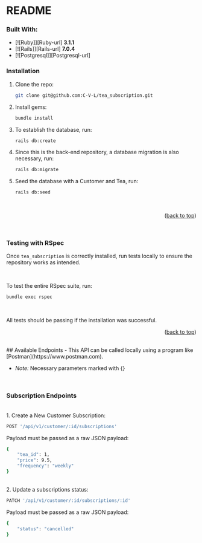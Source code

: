 # README

### Built With:

* [![Ruby]][Ruby-url] **3.1.1**
* [![Rails]][Rails-url] **7.0.4**
* [![Postgresql]][Postgresql-url]

### Installation

1. Clone the repo:
   ```bash
   git clone git@github.com:C-V-L/tea_subscription.git
   ```

2. Install gems:
   ```bash
   bundle install
   ```

3. To establish the database, run:
   ```bash
   rails db:create
   ```

4. Since this is the back-end repository, a database migration is also necessary, run:
   ```bash
   rails db:migrate
   ```
5. Seed the database with a Customer and Tea, run:
   ```bash
   rails db:seed
   ```
<br>

<p align="right">(<a href="#readme-top">back to top</a>)</p>

<br>

### Testing with RSpec

Once `tea_subscription` is correctly installed, run tests locally to ensure the repository works as intended.

<br>

  To test the entire RSpec suite, run:
   ```bash
   bundle exec rspec
   ```

<br>

All tests should be passing if the installation was successful. 

<p align="right">(<a href="#readme-top">back to top</a>)</p>

<br>
## Available Endpoints
- This API can be called locally using a program like [Postman](https://www.postman.com).

- *Note:* Necessary parameters marked with {}

<br>

### __Subscription__ __Endpoints__

<br>
1. Create a New Customer Subscription:
<br>

```bash
POST '/api/v1/customer/:id/subscriptions'
```

Payload must be passed as a raw JSON payload:
```bash
{
    "tea_id": 1,
    "price": 9.5,
    "frequency": "weekly"
}
```
<br>
2. Update a subscriptions status:
<br>

```bash
PATCH '/api/v1/customer/:id/subscriptions/:id'
```

Payload must be passed as a raw JSON payload:
```bash
{
    "status": "cancelled"
}
